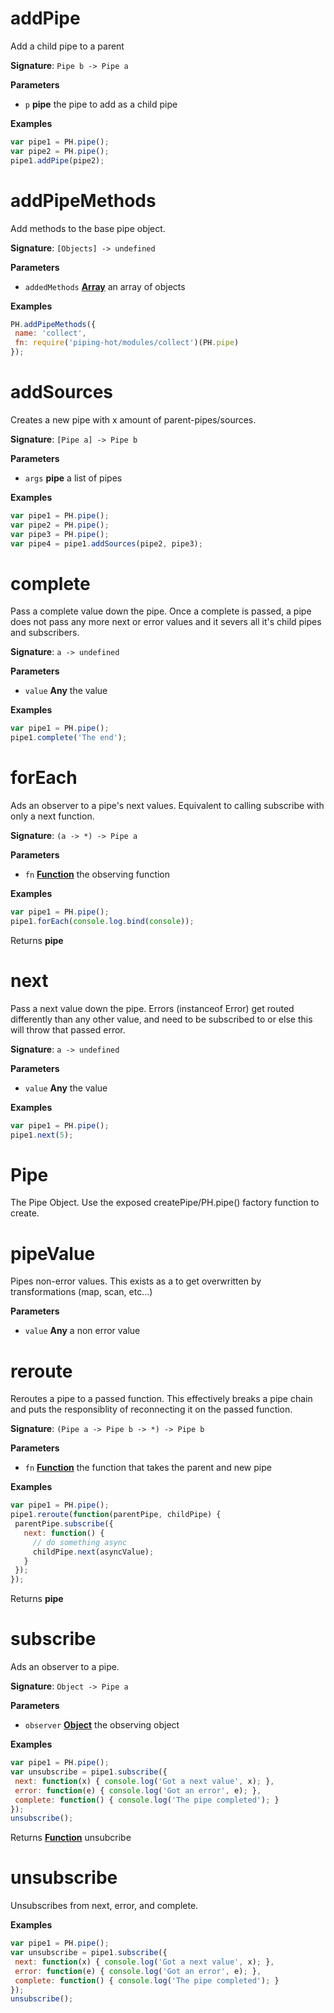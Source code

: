 # addPipe

Add a child pipe to a parent

**Signature**: `Pipe b -> Pipe a`

**Parameters**

-   `p` **pipe** the pipe to add as a child pipe

**Examples**

```javascript
var pipe1 = PH.pipe();
var pipe2 = PH.pipe();
pipe1.addPipe(pipe2);
```

# addPipeMethods

Add methods to the base pipe object.

**Signature**: `[Objects] -> undefined`

**Parameters**

-   `addedMethods` **[Array](https://developer.mozilla.org/en-US/docs/Web/JavaScript/Reference/Global_Objects/Array)** an array of objects

**Examples**

```javascript
PH.addPipeMethods({
 name: 'collect',
 fn: require('piping-hot/modules/collect')(PH.pipe)
});
```

# addSources

Creates a new pipe with x amount of parent-pipes/sources.

**Signature**: `[Pipe a] -> Pipe b`

**Parameters**

-   `args` **pipe** a list of pipes

**Examples**

```javascript
var pipe1 = PH.pipe();
var pipe2 = PH.pipe();
var pipe3 = PH.pipe();
var pipe4 = pipe1.addSources(pipe2, pipe3);
```

# complete

Pass a complete value down the pipe.
Once a complete is passed, a pipe does not pass any more
next or error values and it severs all it's child pipes
and subscribers.

**Signature**: `a -> undefined`

**Parameters**

-   `value` **Any** the value

**Examples**

```javascript
var pipe1 = PH.pipe();
pipe1.complete('The end');
```

# forEach

Ads an observer to a pipe's next values.
Equivalent to calling subscribe with only a next function.

**Signature**: `(a -> *) -> Pipe a`

**Parameters**

-   `fn` **[Function](https://developer.mozilla.org/en-US/docs/Web/JavaScript/Reference/Statements/function)** the observing function

**Examples**

```javascript
var pipe1 = PH.pipe();
pipe1.forEach(console.log.bind(console));
```

Returns **pipe** 

# next

Pass a next value down the pipe.
Errors (instanceof Error) get routed differently than any other value,
and need to be subscribed to or else this will throw that passed error.

**Signature**: `a -> undefined`

**Parameters**

-   `value` **Any** the value

**Examples**

```javascript
var pipe1 = PH.pipe();
pipe1.next(5);
```

# Pipe

The Pipe Object. Use the exposed createPipe/PH.pipe() factory function to create.

# pipeValue

Pipes non-error values.
This exists as a to get overwritten by transformations (map, scan, etc...)

**Parameters**

-   `value` **Any** a non error value

# reroute

Reroutes a pipe to a passed function.
This effectively breaks a pipe chain
and puts the responsiblity of reconnecting it
on the passed function.

**Signature**: `(Pipe a -> Pipe b -> *) -> Pipe b`

**Parameters**

-   `fn` **[Function](https://developer.mozilla.org/en-US/docs/Web/JavaScript/Reference/Statements/function)** the function that takes the parent and new pipe

**Examples**

```javascript
var pipe1 = PH.pipe();
pipe1.reroute(function(parentPipe, childPipe) {
 parentPipe.subscribe({
   next: function() {
     // do something async
     childPipe.next(asyncValue);
   }
 });
});
```

Returns **pipe** 

# subscribe

Ads an observer to a pipe.

**Signature**: `Object -> Pipe a`

**Parameters**

-   `observer` **[Object](https://developer.mozilla.org/en-US/docs/Web/JavaScript/Reference/Global_Objects/Object)** the observing object

**Examples**

```javascript
var pipe1 = PH.pipe();
var unsubscribe = pipe1.subscribe({
 next: function(x) { console.log('Got a next value', x); },
 error: function(e) { console.log('Got an error', e); },
 complete: function() { console.log('The pipe completed'); }
});
unsubscribe();
```

Returns **[Function](https://developer.mozilla.org/en-US/docs/Web/JavaScript/Reference/Statements/function)** unsubcribe

# unsubscribe

Unsubscribes from next, error, and complete.

**Examples**

```javascript
var pipe1 = PH.pipe();
var unsubscribe = pipe1.subscribe({
 next: function(x) { console.log('Got a next value', x); },
 error: function(e) { console.log('Got an error', e); },
 complete: function() { console.log('The pipe completed'); }
});
unsubscribe();
```
